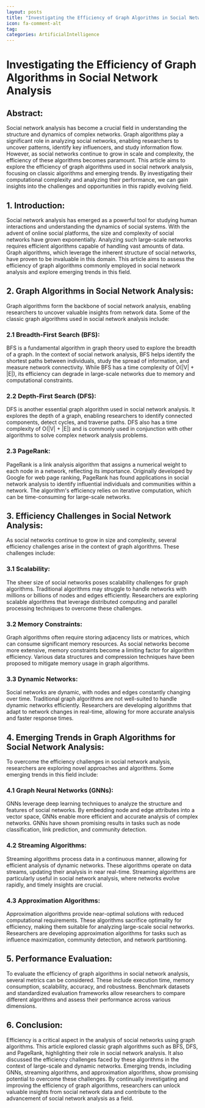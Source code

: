 ```yaml
---
layout: posts
title: "Investigating the Efficiency of Graph Algorithms in Social Network Analysis"
icon: fa-comment-alt
tag:      
categories: ArtificialIntelligence
---
```



# Investigating the Efficiency of Graph Algorithms in Social Network Analysis

## Abstract:
Social network analysis has become a crucial field in understanding the structure and dynamics of complex networks. Graph algorithms play a significant role in analyzing social networks, enabling researchers to uncover patterns, identify key influencers, and study information flow. However, as social networks continue to grow in scale and complexity, the efficiency of these algorithms becomes paramount. This article aims to explore the efficiency of graph algorithms used in social network analysis, focusing on classic algorithms and emerging trends. By investigating their computational complexity and analyzing their performance, we can gain insights into the challenges and opportunities in this rapidly evolving field.

## 1. Introduction:
Social network analysis has emerged as a powerful tool for studying human interactions and understanding the dynamics of social systems. With the advent of online social platforms, the size and complexity of social networks have grown exponentially. Analyzing such large-scale networks requires efficient algorithms capable of handling vast amounts of data. Graph algorithms, which leverage the inherent structure of social networks, have proven to be invaluable in this domain. This article aims to assess the efficiency of graph algorithms commonly employed in social network analysis and explore emerging trends in this field.

## 2. Graph Algorithms in Social Network Analysis:
Graph algorithms form the backbone of social network analysis, enabling researchers to uncover valuable insights from network data. Some of the classic graph algorithms used in social network analysis include:

### 2.1 Breadth-First Search (BFS):
BFS is a fundamental algorithm in graph theory used to explore the breadth of a graph. In the context of social network analysis, BFS helps identify the shortest paths between individuals, study the spread of information, and measure network connectivity. While BFS has a time complexity of O(|V| + |E|), its efficiency can degrade in large-scale networks due to memory and computational constraints.

### 2.2 Depth-First Search (DFS):
DFS is another essential graph algorithm used in social network analysis. It explores the depth of a graph, enabling researchers to identify connected components, detect cycles, and traverse paths. DFS also has a time complexity of O(|V| + |E|) and is commonly used in conjunction with other algorithms to solve complex network analysis problems.

### 2.3 PageRank:
PageRank is a link analysis algorithm that assigns a numerical weight to each node in a network, reflecting its importance. Originally developed by Google for web page ranking, PageRank has found applications in social network analysis to identify influential individuals and communities within a network. The algorithm's efficiency relies on iterative computation, which can be time-consuming for large-scale networks.

## 3. Efficiency Challenges in Social Network Analysis:
As social networks continue to grow in size and complexity, several efficiency challenges arise in the context of graph algorithms. These challenges include:

### 3.1 Scalability:
The sheer size of social networks poses scalability challenges for graph algorithms. Traditional algorithms may struggle to handle networks with millions or billions of nodes and edges efficiently. Researchers are exploring scalable algorithms that leverage distributed computing and parallel processing techniques to overcome these challenges.

### 3.2 Memory Constraints:
Graph algorithms often require storing adjacency lists or matrices, which can consume significant memory resources. As social networks become more extensive, memory constraints become a limiting factor for algorithm efficiency. Various data structures and compression techniques have been proposed to mitigate memory usage in graph algorithms.

### 3.3 Dynamic Networks:
Social networks are dynamic, with nodes and edges constantly changing over time. Traditional graph algorithms are not well-suited to handle dynamic networks efficiently. Researchers are developing algorithms that adapt to network changes in real-time, allowing for more accurate analysis and faster response times.

## 4. Emerging Trends in Graph Algorithms for Social Network Analysis:
To overcome the efficiency challenges in social network analysis, researchers are exploring novel approaches and algorithms. Some emerging trends in this field include:

### 4.1 Graph Neural Networks (GNNs):
GNNs leverage deep learning techniques to analyze the structure and features of social networks. By embedding node and edge attributes into a vector space, GNNs enable more efficient and accurate analysis of complex networks. GNNs have shown promising results in tasks such as node classification, link prediction, and community detection.

### 4.2 Streaming Algorithms:
Streaming algorithms process data in a continuous manner, allowing for efficient analysis of dynamic networks. These algorithms operate on data streams, updating their analysis in near real-time. Streaming algorithms are particularly useful in social network analysis, where networks evolve rapidly, and timely insights are crucial.

### 4.3 Approximation Algorithms:
Approximation algorithms provide near-optimal solutions with reduced computational requirements. These algorithms sacrifice optimality for efficiency, making them suitable for analyzing large-scale social networks. Researchers are developing approximation algorithms for tasks such as influence maximization, community detection, and network partitioning.

## 5. Performance Evaluation:
To evaluate the efficiency of graph algorithms in social network analysis, several metrics can be considered. These include execution time, memory consumption, scalability, accuracy, and robustness. Benchmark datasets and standardized evaluation frameworks allow researchers to compare different algorithms and assess their performance across various dimensions.

## 6. Conclusion:
Efficiency is a critical aspect in the analysis of social networks using graph algorithms. This article explored classic graph algorithms such as BFS, DFS, and PageRank, highlighting their role in social network analysis. It also discussed the efficiency challenges faced by these algorithms in the context of large-scale and dynamic networks. Emerging trends, including GNNs, streaming algorithms, and approximation algorithms, show promising potential to overcome these challenges. By continually investigating and improving the efficiency of graph algorithms, researchers can unlock valuable insights from social network data and contribute to the advancement of social network analysis as a field.